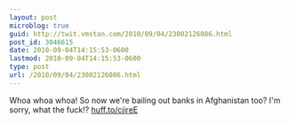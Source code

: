```yaml
---
layout: post
microblog: true
guid: http://twit.vmstan.com/2010/09/04/23002126086.html
post_id: 3046615
date: 2010-09-04T14:15:53-0600
lastmod: 2010-09-04T14:15:53-0600
type: post
url: /2010/09/04/23002126086.html
---
```

Whoa whoa whoa! So now we're bailing out banks in Afghanistan too? I'm sorry, what the fuck!? [huff.to/cjireE](http://huff.to/cjireE)
